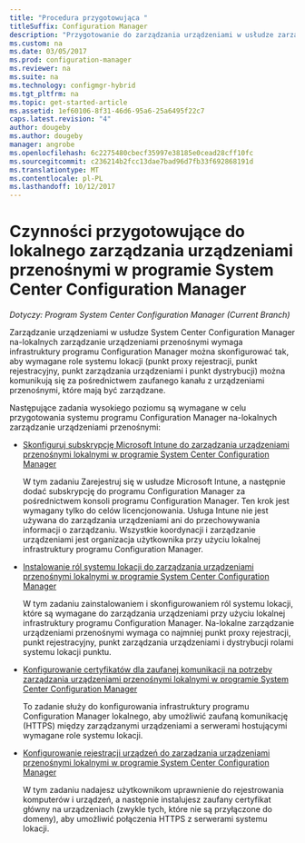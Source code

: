 ```yaml
---
title: "Procedura przygotowująca "
titleSuffix: Configuration Manager
description: "Przygotowanie do zarządzania urządzeniami w usłudze zarządzania urządzeniami przenośnymi lokalnymi w programie System Center Configuration Manager."
ms.custom: na
ms.date: 03/05/2017
ms.prod: configuration-manager
ms.reviewer: na
ms.suite: na
ms.technology: configmgr-hybrid
ms.tgt_pltfrm: na
ms.topic: get-started-article
ms.assetid: 1ef60106-8f31-46d6-95a6-25a6495f22c7
caps.latest.revision: "4"
author: dougeby
ms.author: dougeby
manager: angrobe
ms.openlocfilehash: 6c2275480cbecf35997e38185e0cead28cff10fc
ms.sourcegitcommit: c236214b2fcc13dae7bad96d7fb33f692868191d
ms.translationtype: MT
ms.contentlocale: pl-PL
ms.lasthandoff: 10/12/2017
---
```

# <a name="preparation-steps-for-on-premises-mobile-device-management-in-system-center-configuration-manager"></a>Czynności przygotowujące do lokalnego zarządzania urządzeniami przenośnymi w programie System Center Configuration Manager

*Dotyczy: Program System Center Configuration Manager (Current Branch)*

Zarządzanie urządzeniami w usłudze System Center Configuration Manager na\-lokalnych zarządzanie urządzeniami przenośnymi wymaga infrastruktury programu Configuration Manager można skonfigurować tak, aby wymagane role systemu lokacji (punkt proxy rejestracji, punkt rejestracyjny, punkt zarządzania urządzeniami i punkt dystrybucji) można komunikują się za pośrednictwem zaufanego kanału z urządzeniami przenośnymi, które mają być zarządzane.  

 Następujące zadania wysokiego poziomu są wymagane w celu przygotowania systemu programu Configuration Manager na\-lokalnych zarządzanie urządzeniami przenośnymi:  

-   [Skonfiguruj subskrypcję Microsoft Intune do zarządzania urządzeniami przenośnymi lokalnymi w programie System Center Configuration Manager](../../mdm/get-started/set-up-intune-subscription-on-premises-mdm.md)  

     W tym zadaniu Zarejestruj się w usłudze Microsoft Intune, a następnie dodać subskrypcję do programu Configuration Manager za pośrednictwem konsoli programu Configuration Manager. Ten krok jest wymagany tylko do celów licencjonowania. Usługa Intune nie jest używana do zarządzania urządzeniami ani do przechowywania informacji o zarządzaniu. Wszystkie koordynacji i zarządzanie urządzeniami jest organizacja użytkownika przy użyciu lokalnej infrastruktury programu Configuration Manager.  

-   [Instalowanie ról systemu lokacji do zarządzania urządzeniami przenośnymi lokalnymi w programie System Center Configuration Manager](../../mdm/get-started/install-site-system-roles-for-on-premises-mdm.md)  

     W tym zadaniu zainstalowaniem i skonfigurowaniem ról systemu lokacji, które są wymagane do zarządzania urządzeniami przy użyciu lokalnej infrastruktury programu Configuration Manager. Na\-lokalne zarządzanie urządzeniami przenośnymi wymaga co najmniej punkt proxy rejestracji, punkt rejestracyjny, punkt zarządzania urządzeniami i dystrybucji rolami systemu lokacji punktu.  

-   [Konfigurowanie certyfikatów dla zaufanej komunikacji na potrzeby zarządzania urządzeniami przenośnymi lokalnymi w programie System Center Configuration Manager](../../mdm/get-started/set-up-certificates-on-premises-mdm.md)  

     To zadanie służy do konfigurowania infrastruktury programu Configuration Manager lokalnego, aby umożliwić zaufaną komunikację (HTTPS) między zarządzanymi urządzeniami a serwerami hostującymi wymagane role systemu lokacji.  

-   [Konfigurowanie rejestracji urządzeń do zarządzania urządzeniami przenośnymi lokalnymi w programie System Center Configuration Manager](../../mdm/get-started/set-up-device-enrollment-on-premises-mdm.md)  

     W tym zadaniu nadajesz użytkownikom uprawnienie do rejestrowania komputerów i urządzeń, a następnie instalujesz zaufany certyfikat główny na urządzeniach (zwykle tych, które nie są przyłączone do domeny), aby umożliwić połączenia HTTPS z serwerami systemu lokacji.  
